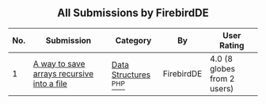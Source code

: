 ﻿<div align="center">

## All Submissions by FirebirdDE

</div>

No.  | Submission | Category | By   | User Rating
---- | ---------- | -------- | ---- | -----------
1 | [A way to save arrays recursive into a file<br />](https://github.com/Planet-Source-Code/firebirdde-a-way-to-save-arrays-recursive-into-a-file__8-948) | [Data Structures<br /><sup>PHP</sup>](../ByCategory/data-structures__8-8.md) | FirebirdDE | 4.0 (8 globes from 2 users)
